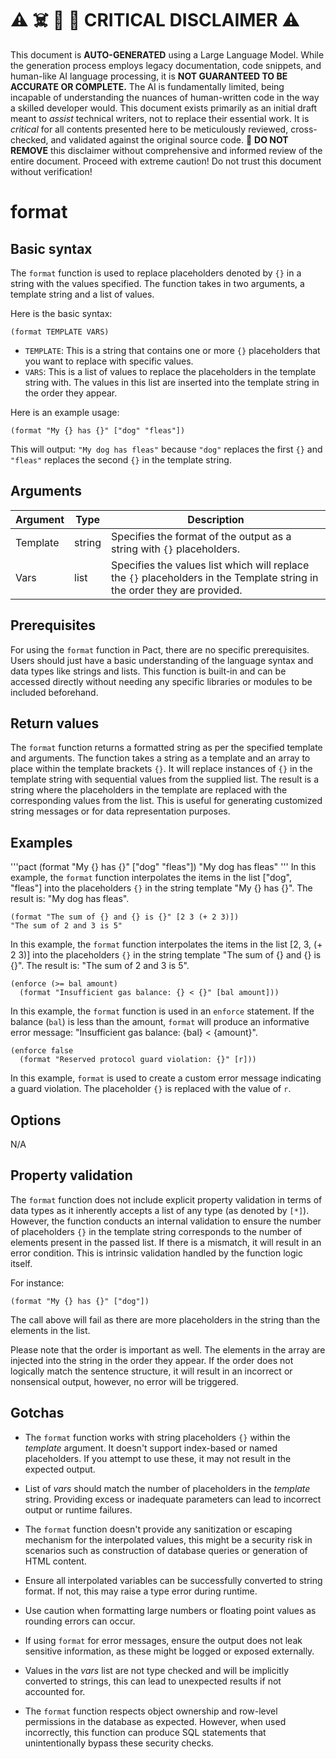 
# ⚠️ ☠️ 🔮 🤖 CRITICAL DISCLAIMER ⚠️

 
This document is **AUTO-GENERATED** using a Large Language Model. While the generation process employs legacy documentation, code snippets, and human-like AI language processing, it is **NOT GUARANTEED TO BE ACCURATE OR COMPLETE.** The AI is fundamentally limited, being incapable of understanding the nuances of human-written code in the way a skilled developer would. This document exists primarily as an initial draft meant to *assist* technical writers, not to replace their essential work. It is *critical* for all contents presented here to be meticulously reviewed, cross-checked, and validated against the original source code. 🚫 **DO NOT REMOVE** this disclaimer without comprehensive and informed review of the entire document. Proceed with extreme caution! Do not trust this document without verification!

# format

## Basic syntax

The `format` function is used to replace placeholders denoted by `{}` in a string with the values specified. The function takes in two arguments, a template string and a list of values.

Here is the basic syntax:

```pact
(format TEMPLATE VARS)
```

- `TEMPLATE`: This is a string that contains one or more `{}` placeholders that you want to replace with specific values. 
- `VARS`: This is a list of values to replace the placeholders in the template string with. The values in this list are inserted into the template string in the order they appear.

Here is an example usage:

```pact
(format "My {} has {}" ["dog" "fleas"])
```

This will output: `"My dog has fleas"` because `"dog"` replaces the first `{}` and `"fleas"` replaces the second `{}` in the template string.

## Arguments

| Argument | Type | Description |
| --- | --- | --- |
| Template | string | Specifies the format of the output as a string with `{}` placeholders. |
| Vars | list | Specifies the values list which will replace the `{}` placeholders in the Template string in the order they are provided. |

## Prerequisites

For using the `format` function in Pact, there are no specific prerequisites. Users should just have a basic understanding of the language syntax and data types like strings and lists. This function is built-in and can be accessed directly without needing any specific libraries or modules to be included beforehand.

## Return values

The `format` function returns a formatted string as per the specified template and arguments. The function takes a string as a template and an array to place within the template brackets `{}`. It will replace instances of `{}` in the template string with sequential values from the supplied list. The result is a string where the placeholders in the template are replaced with the corresponding values from the list. This is useful for generating customized string messages or for data representation purposes.

## Examples

'''pact
(format "My {} has {}" ["dog" "fleas"])
"My dog has fleas"
'''
In this example, the `format` function interpolates the items in the list ["dog", "fleas"] into the placeholders `{}` in the string template "My {} has {}". The result is: "My dog has fleas".

```pact
(format "The sum of {} and {} is {}" [2 3 (+ 2 3)])
"The sum of 2 and 3 is 5"
```
In this example, the `format` function interpolates the items in the list [2, 3, (+ 2 3)] into the placeholders `{}` in the string template "The sum of {} and {} is {}". The result is: "The sum of 2 and 3 is 5".

```pact
(enforce (>= bal amount)
  (format "Insufficient gas balance: {} < {}" [bal amount]))
```
In this example, the `format` function is used in an `enforce` statement. If the balance (`bal`) is less than the amount, `format` will produce an informative error message: "Insufficient gas balance: {bal} < {amount}".

```pact
(enforce false
  (format "Reserved protocol guard violation: {}" [r]))
```
In this example, `format` is used to create a custom error message indicating a guard violation. The placeholder `{}` is replaced with the value of `r`.

## Options

N/A

## Property validation

The `format` function does not include explicit property validation in terms of data types as it inherently accepts a list of any type (as denoted by `[*]`). However, the function conducts an internal validation to ensure the number of placeholders `{}` in the template string corresponds to the number of elements present in the passed list. If there is a mismatch, it will result in an error condition. This is intrinsic validation handled by the function logic itself.

For instance:
```pact
(format "My {} has {}" ["dog"])
```
The call above will fail as there are more placeholders in the string than the elements in the list. 

Please note that the order is important as well. The elements in the array are injected into the string in the order they appear. If the order does not logically match the sentence structure, it will result in an incorrect or nonsensical output, however, no error will be triggered.

## Gotchas

- The `format` function works with string placeholders `{}` within the *template* argument. It doesn't support index-based or named placeholders. If you attempt to use these, it may not result in the expected output.
  
- List of *vars* should match the number of placeholders in the *template* string. Providing excess or inadequate parameters can lead to incorrect output or runtime failures.

- The `format` function doesn't provide any sanitization or escaping mechanism for the interpolated values, this might be a security risk in scenarios such as construction of database queries or generation of HTML content. 

- Ensure all interpolated variables can be successfully converted to string format. If not, this may raise a type error during runtime. 

- Use caution when formatting large numbers or floating point values as rounding errors can occur.

- If using `format` for error messages, ensure the output does not leak sensitive information, as these might be logged or exposed externally.

- Values in the *vars* list are not type checked and will be implicitly converted to strings, this can lead to unexpected results if not accounted for.

- The `format` function respects object ownership and row-level permissions in the database as expected. However, when used incorrectly, this function can produce SQL statements that unintentionally bypass these security checks.

